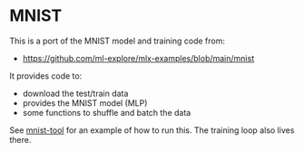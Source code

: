 #  MNIST

This is a port of the MNIST model and training code from:

- https://github.com/ml-explore/mlx-examples/blob/main/mnist

It provides code to:

- download the test/train data
- provides the MNIST model (MLP)
- some functions to shuffle and batch the data

See [mnist-tool](../../Tools/mnist-tool) for an example of how to run this.  The training loop also lives there.
